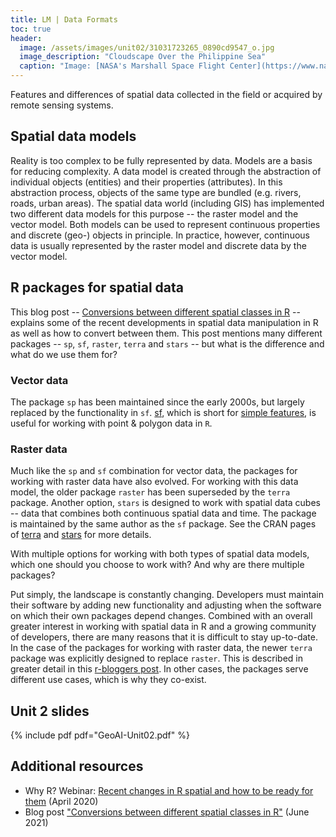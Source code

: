 ```yaml
---
title: LM | Data Formats
toc: true
header:
  image: /assets/images/unit02/31031723265_0890cd9547_o.jpg
  image_description: "Cloudscape Over the Philippine Sea"
  caption: "Image: [NASA's Marshall Space Flight Center](https://www.nasa.gov/centers/marshall/home/index.html) [CC BY-NC 2.0] via [flickr.com](https://www.flickr.com/photos/nasamarshall/31031723265/)"
---
```


Features and differences of spatial data collected in the field or acquired by remote sensing systems.
<!--more-->

## Spatial data models
Reality is too complex to be fully represented by data. Models are a basis for reducing complexity. A data model is created through the abstraction of individual objects (entities) and their properties (attributes). In this abstraction process, objects of the same type are bundled (e.g. rivers, roads, urban areas). The spatial data world (including GIS) has implemented two different data models for this purpose -- the raster model and the vector model. Both models can be used to represent continuous properties and discrete (geo-) objects in principle. In practice, however, continuous data is usually represented by the raster model and discrete data by the vector model.

## R packages for spatial data

This blog post -- [Conversions between different spatial classes in R](https://geocompx.org/post/2021/spatial-classes-conversion/) -- explains some of the recent developments in spatial data manipulation in R as well as how to convert between them. This post mentions many different packages -- `sp`, `sf`, `raster`, `terra` and `stars` -- but what is the difference and what do we use them for?

### Vector data
The package `sp` has been maintained since the early 2000s, but largely replaced by the functionality in `sf`. [sf](https://r-spatial.github.io/sf/), which is short for [simple features](https://r-spatial.github.io/sf/articles/sf1.html), is useful for working with point & polygon data in `R`.

### Raster data
Much like the `sp` and `sf` combination for vector data, the packages for working with raster data have also evolved. For working with this data model, the older package `raster` has been superseded by the `terra` package. Another option, `stars` is designed to work with spatial data cubes -- data that combines both continuous spatial data and time. The package is maintained by the same author as the `sf` package. See the CRAN pages of [terra](https://cran.r-project.org/web/packages/terra/index.html) and [stars](https://cran.r-project.org/web/packages/stars/index.html) for more details.

With multiple options for working with both types of spatial data models, which one should you choose to work with? And why are there multiple packages?

Put simply, the landscape is constantly changing. Developers must maintain their software by adding new functionality and adjusting when the software on which their own packages depend changes. Combined with an overall greater interest in working with spatial data in R and a growing community of developers, there are many reasons that it is difficult to stay up-to-date. In the case of the packages for working with raster data, the newer `terra` package was explicitly designed to replace `raster`. This is described in greater detail in this [r-bloggers post](https://www.r-bloggers.com/2021/05/a-comparison-of-terra-and-raster-packages/). In other cases, the packages serve different use cases, which is why they co-exist.

## Unit 2 slides

{% include pdf pdf="GeoAI-Unit02.pdf" %}

## Additional resources
* Why R? Webinar: [Recent changes in R spatial and how to be ready for them](https://geocompx.org/post/2020/recent-changes-in-r-spatial-and-how-to-be-ready-for-them/) (April 2020)
* Blog post ["Conversions between different spatial classes in R"](https://geocompx.org/post/2021/spatial-classes-conversion/) (June 2021)
